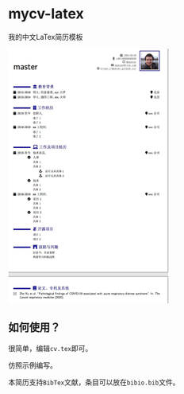 # mycv-latex
我的中文LaTex简历模板

<img src="./display.jpg" style="zoom:50%;" />

## 如何使用？

很简单，编辑`cv.tex`即可。

仿照示例编写。

本简历支持`BibTex`文献，条目可以放在`bibio.bib`文件。